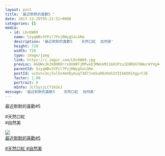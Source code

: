 ```yaml
---
layout: post
title: '最近默默的喜歡5 ' 
date: 2017-12-29T05:22:51+0000 
categories: [] 
media:
  - id: LRcKW89
    name: 5zyqWBv3YPil7PvjRWygSxLGRm
    description: '最近默默的喜歡5    天然口紅  自然美'   
    height: 720
    width: 720
    type: image/jpeg
    link: https://i.imgur.com/LRcKW89.jpg
    prevLoc: AGQWvJk3X8HROrrx0nN9TjMPwxDjMWskMJ1G91Pzu1E0ROX78WurAYVg449niL9zmYly1YCD3L8LG4o1TygrgynOVjU8rmmmBRRAh6gyMPAZGkIXJQ5G92BWsW0r48oWqQH3AMYoGAxkIxrgl25XG5F8mkVlNMREs1xB01jEOPINPP6kv97wFvYKDBBr7GCNGz409OOZUB7M5jXX5GIDKyQKXRB7cOr7j7ypO0Cw7AqRVn2vfGYAwnDn6vI5OBGoWrRDu7z
    parentId: 5zyqWBv3YPil7PvjRWygSxLGRm
    postId: vvXvnx3oj3ul5nXmX8yGuq7387Jvm5u0DzKm52V3I6AOO1XgyrC3E
    factor: 1.00
    portrait: 0
    mInfo: JLf5ysjLCT16ZeJ
message: '最近默默的喜歡5    天然口紅  自然美'  
---
```


最近默默的喜歡#5  
  
#天然口紅  
#自然美


[//]: #media:  
<a href="https://i.imgur.com/LRcKW89.jpg"><img class="postImage" src="https://i.imgur.com/LRcKW89h.jpg" />  
最近默默的喜歡#5

#天然口紅
#自然美  
 </a>   
